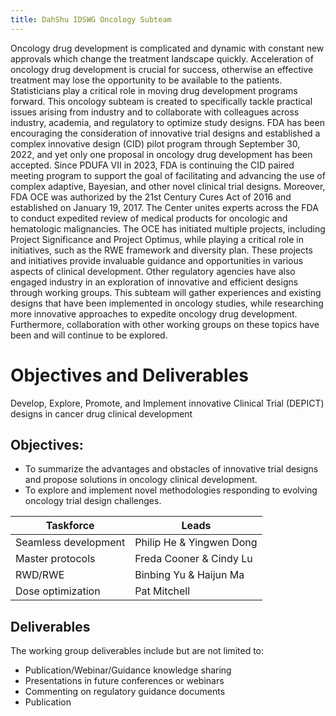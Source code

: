```yaml
---
title: DahShu IDSWG Oncology Subteam
---
```


Oncology drug development is complicated and dynamic with constant new approvals which change the treatment landscape quickly.  Acceleration of oncology drug development is crucial for success, otherwise an effective treatment may lose the opportunity to be available to the patients.  Statisticians play a critical role in moving drug development programs forward.  This oncology subteam is created to specifically tackle practical issues arising from industry and to collaborate with colleagues across industry, academia, and regulatory to optimize study designs.  FDA has been encouraging the consideration of innovative trial designs and established a complex innovative design (CID) pilot program through September 30, 2022, and yet only one proposal in oncology drug development has been accepted.  Since PDUFA VII in 2023, FDA is continuing the CID paired meeting program to support the goal of facilitating and advancing the use of complex adaptive, Bayesian, and other novel clinical trial designs.  Moreover, FDA OCE was authorized by the 21st Century Cures Act of 2016 and established on January 19, 2017.  The Center unites experts across the FDA to conduct expedited review of medical products for oncologic and hematologic malignancies.  The OCE has initiated multiple projects, including Project Significance and Project Optimus, while playing a critical role in initiatives, such as the RWE framework and diversity plan.  These projects and initiatives provide invaluable guidance and opportunities in various aspects of clinical development.  Other regulatory agencies have also engaged industry in an exploration of innovative and efficient designs through working groups.  This subteam will gather experiences and existing designs that have been implemented in oncology studies, while researching more innovative approaches to expedite oncology drug development.  Furthermore, collaboration with other working groups on these topics have been and will continue to be explored.

# Objectives and Deliverables
Develop, Explore, Promote, and Implement innovative Clinical Trial (DEPICT) designs in cancer drug clinical development

## Objectives:
- To summarize the advantages and obstacles of innovative trial designs and propose solutions in oncology clinical development.
- To explore and implement novel methodologies responding to evolving oncology trial design challenges.

  
|     Taskforce                 |     Leads                      |
|-------------------------------|--------------------------------|
|     Seamless development      |     Philip He & Yingwen Dong   |
|     Master protocols          |     Freda Cooner & Cindy Lu    |
|     RWD/RWE                   |     Binbing Yu & Haijun Ma     |
|     Dose optimization         |     Pat Mitchell               |


 
## Deliverables
The working group deliverables include but are not limited to:
-   Publication/Webinar/Guidance knowledge sharing
-   Presentations in future conferences or webinars   
-   Commenting on regulatory guidance documents
-   Publication
